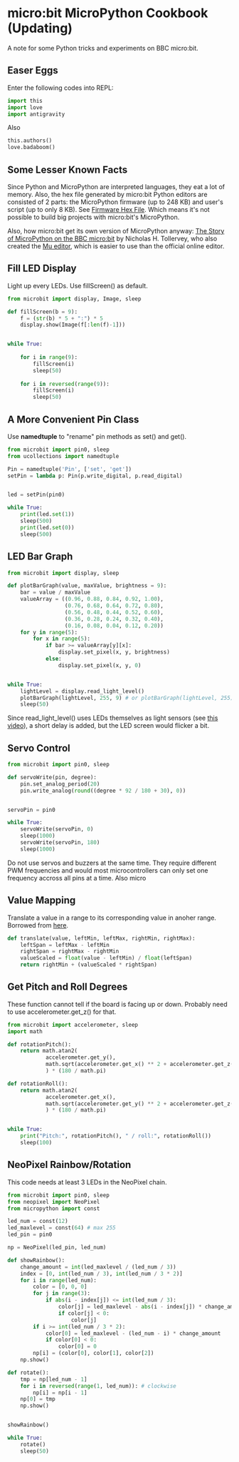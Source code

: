 # micro:bit MicroPython Cookbook (Updating)

A note for some Python tricks and experiments on BBC micro:bit.

## Easer Eggs

Enter the following codes into REPL:

```python
import this
import love
import antigravity
```

Also

```python
this.authors()
love.badaboom()
```

## Some Lesser Known Facts

Since Python and MicroPython are interpreted languages, they eat a lot of memory. Also, the hex file generated by micro:bit Python editors are consisted of 2 parts: the MicroPython firmware (up to 248 KB) and user's script (up to only 8 KB). See [Firmware Hex File](https://microbit-micropython.readthedocs.io/en/latest/devguide/hexformat.html). Which means it's not possible to build big projects with micro:bit's MicroPython.

Also, how micro:bit get its own version of MicroPython anyway: [The Story of MicroPython on the BBC micro:bit](http://ntoll.org/article/story-micropython-on-microbit) by Nicholas H. Tollervey, who also created the [Mu editor](https://codewith.mu/), which is easier to use than the official online editor.

## Fill LED Display

Light up every LEDs. Use fillScreen() as default.

```python
from microbit import display, Image, sleep

def fillScreen(b = 9):
    f = (str(b) * 5 + ":") * 5
    display.show(Image(f[:len(f)-1]))


while True:
    
    for i in range(9):
        fillScreen(i)
        sleep(50)
    
    for i in reversed(range(9)):
        fillScreen(i)
        sleep(50)
```

## A More Convenient Pin Class

Use **namedtuple** to "rename" pin methods as set() and get().

```python
from microbit import pin0, sleep
from ucollections import namedtuple

Pin = namedtuple('Pin', ['set', 'get'])
setPin = lambda p: Pin(p.write_digital, p.read_digital)


led = setPin(pin0)

while True:
    print(led.set(1))
    sleep(500)
    print(led.set(0))
    sleep(500)
```

## LED Bar Graph

```python
from microbit import display, sleep

def plotBarGraph(value, maxValue, brightness = 9):
    bar = value / maxValue
    valueArray = ((0.96, 0.88, 0.84, 0.92, 1.00), 
                  (0.76, 0.68, 0.64, 0.72, 0.80),
                  (0.56, 0.48, 0.44, 0.52, 0.60), 
                  (0.36, 0.28, 0.24, 0.32, 0.40), 
                  (0.16, 0.08, 0.04, 0.12, 0.20))
    for y in range(5):
        for x in range(5):
            if bar >= valueArray[y][x]:
                display.set_pixel(x, y, brightness)
            else:
                display.set_pixel(x, y, 0)


while True:
    lightLevel = display.read_light_level()
    plotBarGraph(lightLevel, 255, 9) # or plotBarGraph(lightLevel, 255)
    sleep(50)
```

Since read_light_level() uses LEDs themselves as light sensors (see [this video](https://www.youtube.com/watch?v=TKhCr-dQMBY)), a short delay is added, but the LED screen would flicker a bit.

## Servo Control

```python
from microbit import pin0, sleep

def servoWrite(pin, degree):
    pin.set_analog_period(20)
    pin.write_analog(round((degree * 92 / 180 + 30), 0))


servoPin = pin0

while True:
    servoWrite(servoPin, 0)
    sleep(1000)
    servoWrite(servoPin, 180)
    sleep(1000)
```

Do not use servos and buzzers at the same time. They require different PWM frequencies and would most microcontrollers can only set one frequency accross all pins at a time. Also micro

## Value Mapping

Translate a value in a range to its corresponding value in anoher range. Borrowed from [here](https://stackoverflow.com/questions/1969240/mapping-a-range-of-values-to-another).

```python
def translate(value, leftMin, leftMax, rightMin, rightMax):
    leftSpan = leftMax - leftMin
    rightSpan = rightMax - rightMin
    valueScaled = float(value - leftMin) / float(leftSpan)
    return rightMin + (valueScaled * rightSpan)
```

## Get Pitch and Roll Degrees

These function cannot tell if the board is facing up or down. Probably need to use accelerometer.get_z() for that.

```python
from microbit import accelerometer, sleep
import math

def rotationPitch():
    return math.atan2(
            accelerometer.get_y(), 
            math.sqrt(accelerometer.get_x() ** 2 + accelerometer.get_z() ** 2)
            ) * (180 / math.pi)

def rotationRoll():
    return math.atan2(
            accelerometer.get_x(), 
            math.sqrt(accelerometer.get_y() ** 2 + accelerometer.get_z() ** 2)
            ) * (180 / math.pi)


while True:
    print("Pitch:", rotationPitch(), " / roll:", rotationRoll())
    sleep(100)
```
## NeoPixel Rainbow/Rotation

This code needs at least 3 LEDs in the NeoPixel chain.

```python
from microbit import pin0, sleep
from neopixel import NeoPixel
from micropython import const

led_num = const(12)
led_maxlevel = const(64) # max 255
led_pin = pin0

np = NeoPixel(led_pin, led_num)

def showRainbow():
    change_amount = int(led_maxlevel / (led_num / 3))
    index = [0, int(led_num / 3), int(led_num / 3 * 2)]
    for i in range(led_num):
        color = [0, 0, 0]
        for j in range(3):
            if abs(i - index[j]) <= int(led_num / 3):
                color[j] = led_maxlevel - abs(i - index[j]) * change_amount
                if color[j] < 0:
                    color[j]
        if i >= int(led_num / 3 * 2):
            color[0] = led_maxlevel - (led_num - i) * change_amount
            if color[0] < 0:
                color[0] = 0
        np[i] = (color[0], color[1], color[2])
    np.show()

def rotate():
    tmp = np[led_num - 1]
    for i in reversed(range(1, led_num)): # clockwise
        np[i] = np[i - 1]
    np[0] = tmp
    np.show()


showRainbow()

while True:
    rotate()
    sleep(50)

```
